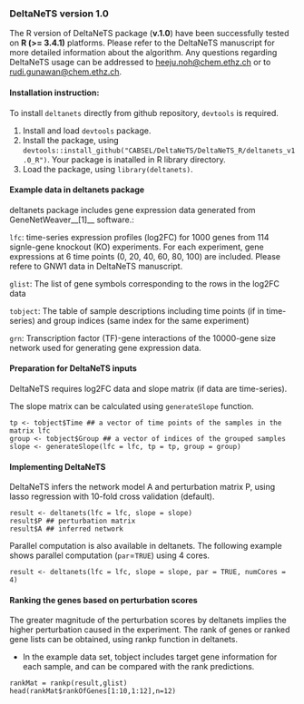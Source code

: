 ### DeltaNeTS version 1.0

The R version of DeltaNeTS package (__v.1.0__) have been successfully tested on __R (>= 3.4.1)__  platforms. Please refer to the DeltaNeTS manuscript for more detailed information about the algorithm. Any questions regarding DeltaNeTS usage can be addressed to heeju.noh@chem.ethz.ch or to rudi.gunawan@chem.ethz.ch.


#### Installation instruction:

To install `deltanets` directly from github repository, `devtools` is required. 

1. Install and load `devtools` package.
2. Install the package, using `devtools::install_github("CABSEL/DeltaNeTS/DeltaNeTS_R/deltanets_v1.0_R")`. Your package is inatalled in R library directory.
3. Load the package, using `library(deltanets)`.


#### Example data in deltanets package

deltanets package includes gene expression data generated from GeneNetWeaver__[1]__ software.:


`lfc`: time-series expression profiles (log2FC) for 1000 genes from 114 signle-gene knockout (KO) experiments. For each experiment, gene expressions at 6 time points (0, 20, 40, 60, 80, 100) are included. Please refere to GNW1 data in DeltaNeTS manuscript.

`glist`: The list of gene symbols corresponding to the rows in the log2FC data

`tobject`: The table of sample descriptions including time points (if in time-series) and group indices (same index for the same experiment)

`grn`: Transcription factor (TF)-gene interactions of the 10000-gene size network used for generating gene expression data.

#### Preparation for DeltaNeTS inputs

DeltaNeTS requires log2FC data and slope matrix (if data are time-series). 

The slope matrix can be calculated using `generateSlope` function.

```{r warning=FALSE,eval=FALSE,echo=TRUE}
tp <- tobject$Time ## a vector of time points of the samples in the matrix lfc
group <- tobject$Group ## a vector of indices of the grouped samples
slope <- generateSlope(lfc = lfc, tp = tp, group = group)
```

#### Implementing DeltaNeTS
DeltaNeTS infers the network model A and perturbation matrix P, using lasso regression with 10-fold cross validation (default).

```{r warning=FALSE,eval=FALSE,echo=TRUE}
result <- deltanets(lfc = lfc, slope = slope)
result$P ## perturbation matrix
result$A ## inferred network
```

Parallel computation is also available in deltanets. The following example shows parallel computation (`par`=`TRUE`) using 4 cores.  
```{r warning=FALSE,eval=FALSE,echo=TRUE}
result <- deltanets(lfc = lfc, slope = slope, par = TRUE, numCores = 4)
```

#### Ranking the genes based on perturbation scores
The greater magnitude of the perturbation scores by deltanets implies the higher perturbation caused in the experiment. The rank of genes or ranked gene lists can be obtained, using rankp function in deltanets.
* In the example data set, tobject includes target gene information for each sample, and can be compared with the rank predictions.

```{r warning=FALSE,eval=FALSE,echo=TRUE}
rankMat = rankp(result,glist)
head(rankMat$rankOfGenes[1:10,1:12],n=12)
```
